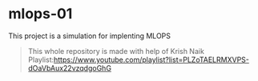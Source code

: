 # mlops-01
This project is a simulation for implenting MLOPS
> This whole repository is made with help of Krish Naik Playlist:https://www.youtube.com/playlist?list=PLZoTAELRMXVPS-dOaVbAux22vzqdgoGhG